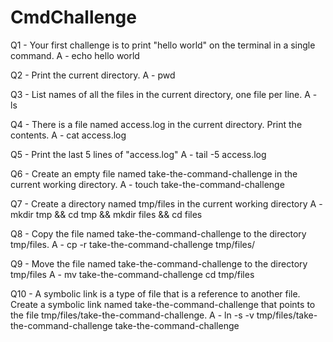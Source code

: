 # CmdChallenge
Q1 - Your first challenge is to print "hello world" on the terminal in a single command.
A - echo hello world

Q2 - Print the current directory.
A - pwd

Q3 - List names of all the files in the current directory, one file per line.
A - ls

Q4 - There is a file named access.log in the current directory. Print the contents. 
A - cat access.log

Q5 - Print the last 5 lines of "access.log"
A - tail -5 access.log

Q6 - Create an empty file named take-the-command-challenge in the current working directory. 
A - touch take-the-command-challenge

Q7 - Create a directory named tmp/files in the current working directory 
A - mkdir tmp && cd tmp && mkdir files && cd files

Q8 - Copy the file named take-the-command-challenge to the directory tmp/files. A - cp -r take-the-command-challenge tmp/files/

Q9 - Move the file named take-the-command-challenge to the directory tmp/files
A - mv take-the-command-challenge cd tmp/files

Q10 - A symbolic link is a type of file that is a reference to another file. Create a symbolic link named take-the-command-challenge that points to the file tmp/files/take-the-command-challenge.
A - ln -s -v tmp/files/take-the-command-challenge take-the-command-challenge 